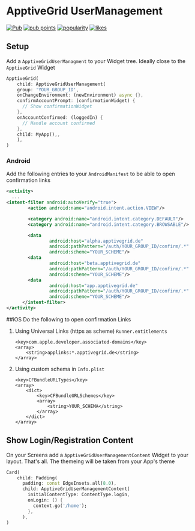 # ApptiveGrid UserManagement

[![Pub](https://img.shields.io/pub/v/apptive_grid_user_management.svg)](https://pub.dartlang.org/packages/apptive_grid_user_management)  [![pub points](https://badges.bar/apptive_grid_user_management/pub%20points)](https://pub.dev/packages/apptive_grid_user_management/score)  [![popularity](https://badges.bar/apptive_grid_user_management/popularity)](https://pub.dev/packages/apptive_grid_user_management/score)  [![likes](https://badges.bar/apptive_grid_user_management/likes)](https://pub.dev/packages/apptive_grid_user_management/score)

## Setup
Add a `ApptiveGridUserManagment` to your Widget tree. Ideally close to the `ApptiveGrid` Widget
```dart
ApptiveGrid(
    child: ApptiveGridUserManagement(
    group: 'YOUR_GROUP_ID',
    onChangeEnvironment: (newEnvironment) async {},
    confirmAccountPrompt: (confirmationWidget) {
      // Show confirmationWidget
    },
    onAccountConfirmed: (loggedIn) {
      // Handle account confirmed
    },
    child: MyApp(),,
    ),
)
```

### Android
Add the following entries to your `AndroidManifest` to be able to open confirmation links

```xml
<activity>
  ...
<intent-filter android:autoVerify="true">
        <action android:name="android.intent.action.VIEW"/>

        <category android:name="android.intent.category.DEFAULT"/>
        <category android:name="android.intent.category.BROWSABLE"/>

        <data
                android:host="alpha.apptivegrid.de"
                android:pathPattern="/auth/YOUR_GROUP_ID/confirm/.*"
                android:scheme="YOUR_SCHEME"/>
        <data
                android:host="beta.apptivegrid.de"
                android:pathPattern="/auth/YOUR_GROUP_ID/confirm/.*"
                android:scheme="YOUR_SCHEME"/>
        <data
                android:host="app.apptivegrid.de"
                android:pathPattern="/auth/YOUR_GROUP_ID/confirm/.*"
                android:scheme="YOUR_SCHEME"/>
      </intent-filter>
</activity>
```

##iOS
Do the following to open confirmation Links

1. Using Universal Links (https as scheme) `Runner.entitlements`
    ```entitlements
   <key>com.apple.developer.associated-domains</key>
    <array>
        <string>applinks:*.apptivegrid.de</string>
    </array>
    ```
2. Using custom schema in `Info.plist`
    ```plist
   <key>CFBundleURLTypes</key>
	<array>
		<dict>
			<key>CFBundleURLSchemes</key>
			<array>
				<string>YOUR_SCHEMA</string>
			</array>
		</dict>
	</array>
    ```

## Show Login/Registration Content
On your Screens add a `ApptiveGridUserManagementContent` Widget to your layout. That's all. The themeing will be taken from your App's theme
```dart
Card(
    child: Padding(
      padding: const EdgeInsets.all(8.0),
      child: ApptiveGridUserManagementContent(
        initialContentType: ContentType.login,
        onLogin: () {
          context.go('/home');
        },
      ),
)
```